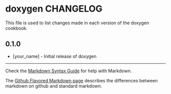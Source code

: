 doxygen CHANGELOG
=================

This file is used to list changes made in each version of the doxygen cookbook.

0.1.0
-----
- [your_name] - Initial release of doxygen

- - -
Check the [Markdown Syntax Guide](http://daringfireball.net/projects/markdown/syntax) for help with Markdown.

The [Github Flavored Markdown page](http://github.github.com/github-flavored-markdown/) describes the differences between markdown on github and standard markdown.
